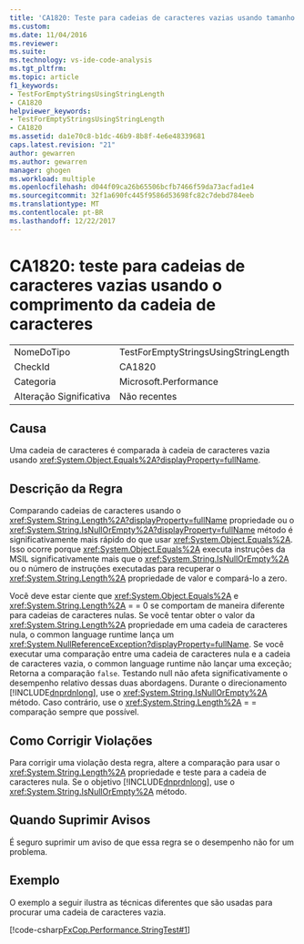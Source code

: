 ```yaml
---
title: 'CA1820: Teste para cadeias de caracteres vazias usando tamanho da cadeia de caracteres | Microsoft Docs'
ms.custom: 
ms.date: 11/04/2016
ms.reviewer: 
ms.suite: 
ms.technology: vs-ide-code-analysis
ms.tgt_pltfrm: 
ms.topic: article
f1_keywords:
- TestForEmptyStringsUsingStringLength
- CA1820
helpviewer_keywords:
- TestForEmptyStringsUsingStringLength
- CA1820
ms.assetid: da1e70c8-b1dc-46b9-8b8f-4e6e48339681
caps.latest.revision: "21"
author: gewarren
ms.author: gewarren
manager: ghogen
ms.workload: multiple
ms.openlocfilehash: d044f09ca26b65506bcfb7466f59da73acfad1e4
ms.sourcegitcommit: 32f1a690fc445f9586d53698fc82c7debd784eeb
ms.translationtype: MT
ms.contentlocale: pt-BR
ms.lasthandoff: 12/22/2017
---
```

# <a name="ca1820-test-for-empty-strings-using-string-length"></a>CA1820: teste para cadeias de caracteres vazias usando o comprimento da cadeia de caracteres
|||  
|-|-|  
|NomeDoTipo|TestForEmptyStringsUsingStringLength|  
|CheckId|CA1820|  
|Categoria|Microsoft.Performance|  
|Alteração Significativa|Não recentes|  
  
## <a name="cause"></a>Causa  
 Uma cadeia de caracteres é comparada à cadeia de caracteres vazia usando <xref:System.Object.Equals%2A?displayProperty=fullName>.  
  
## <a name="rule-description"></a>Descrição da Regra  
 Comparando cadeias de caracteres usando o <xref:System.String.Length%2A?displayProperty=fullName> propriedade ou o <xref:System.String.IsNullOrEmpty%2A?displayProperty=fullName> método é significativamente mais rápido do que usar <xref:System.Object.Equals%2A>. Isso ocorre porque <xref:System.Object.Equals%2A> executa instruções da MSIL significativamente mais que o <xref:System.String.IsNullOrEmpty%2A> ou o número de instruções executadas para recuperar o <xref:System.String.Length%2A> propriedade de valor e compará-lo a zero.  
  
 Você deve estar ciente que <xref:System.Object.Equals%2A> e <xref:System.String.Length%2A> = = 0 se comportam de maneira diferente para cadeias de caracteres nulas. Se você tentar obter o valor da <xref:System.String.Length%2A> propriedade em uma cadeia de caracteres nula, o common language runtime lança um <xref:System.NullReferenceException?displayProperty=fullName>. Se você executar uma comparação entre uma cadeia de caracteres nula e a cadeia de caracteres vazia, o common language runtime não lançar uma exceção; Retorna a comparação `false`. Testando null não afeta significativamente o desempenho relativo dessas duas abordagens. Durante o direcionamento [!INCLUDE[dnprdnlong](../code-quality/includes/dnprdnlong_md.md)], use o <xref:System.String.IsNullOrEmpty%2A> método. Caso contrário, use o <xref:System.String.Length%2A> = = comparação sempre que possível.  
  
## <a name="how-to-fix-violations"></a>Como Corrigir Violações  
 Para corrigir uma violação desta regra, altere a comparação para usar o <xref:System.String.Length%2A> propriedade e teste para a cadeia de caracteres nula. Se o objetivo [!INCLUDE[dnprdnlong](../code-quality/includes/dnprdnlong_md.md)], use o <xref:System.String.IsNullOrEmpty%2A> método.  
  
## <a name="when-to-suppress-warnings"></a>Quando Suprimir Avisos  
 É seguro suprimir um aviso de que essa regra se o desempenho não for um problema.  
  
## <a name="example"></a>Exemplo  
 O exemplo a seguir ilustra as técnicas diferentes que são usadas para procurar uma cadeia de caracteres vazia.  
  
 [!code-csharp[FxCop.Performance.StringTest#1](../code-quality/codesnippet/CSharp/ca1820-test-for-empty-strings-using-string-length_1.cs)]